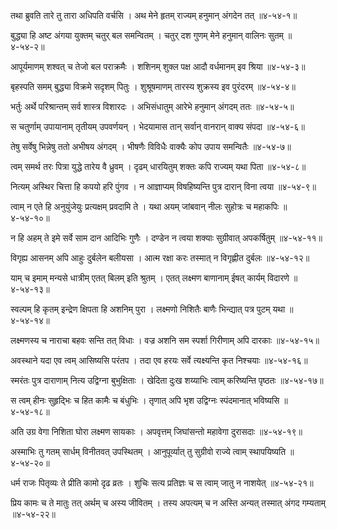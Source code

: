 तथा ब्रुवति तारे तु तारा अधिपति वर्चसि ।
अथ मेने हृतम् राज्यम् हनुमान् अंगदेन तत् ॥४-५४-१॥

बुद्ध्या हि अष्ट अंगया युक्तम् चतुर् बल समन्वितम् ।
चतुर् दश गुणम् मेने हनुमान् वालिनः सुतम् ॥४-५४-२॥

आपूर्यमाणम् शश्वत् च तेजो बल पराक्रमैः ।
शशिनम् शुक्ल पक्ष आदौ वर्धमानम् इव श्रिया ॥४-५४-३॥

बृहस्पति समम् बुद्ध्या विक्रमे सदृशम् पितुः ।
शुश्रूषमाणम् तारस्य शुक्रस्य इव पुरंदरम् ॥४-५४-४॥

भर्तुः अर्थे परिश्रान्तम् सर्व शास्त्र विशारदः ।
अभिसंधातुम् आरेभे हनुमान् अंगदम् ततः ॥४-५४-५॥

स चतुर्णाम् उपायानाम् तृतीयम् उपवर्णयन् ।
भेदयामास तान् सर्वान् वानरान् वाक्य संपदा ॥४-५४-६॥

तेषु सर्वेषु भिन्नेषु ततो अभीषय अंगदम् ।
भीषणैः विविधैः वाक्यैः कोप उपाय समन्वितैः ॥४-५४-७॥

त्वम् समर्थ तरः पित्रा युद्धे तारेय वै ध्रुवम् ।
दृढम् धारयितुम् शक्तः कपि राज्यम् यथा पिता ॥४-५४-८॥

नित्यम् अस्थिर चित्ता हि कपयो हरि पुंगव ।
न आज्ञाप्यम् विषहिष्यन्ति पुत्र दारान् विना त्वया ॥४-५४-९॥

त्वाम् न एते हि अनुयुंजेयुः प्रत्यक्षम् प्रवदामि ते ।
यथा अयम् जांबवान् नीलः सुहोत्रः च महाकपिः ॥४-५४-१०॥

न हि अहम् ते इमे सर्वे साम दान आदिभिः गुणैः ।
दण्डेन न त्वया शक्याः सुग्रीवात् अपकर्षितुम् ॥४-५४-११॥

विगृह्य आसनम् अपि आहुः दुर्बलेन बलीयसा ।
आत्म रक्षा करः तस्मात् न विगृह्णीत दुर्बलः ॥४-५४-१२॥

याम् च इमाम् मन्यसे धात्रीम् एतत् बिलम् इति श्रुतम् ।
एतत् लक्ष्मण बाणानाम् ईषत् कार्यम् विदारणे ॥४-५४-१३॥

स्वल्पम् हि कृतम् इन्द्रेण क्षिपता हि अशनिम् पुरा ।
लक्ष्मणो निशितैः बाणैः भिन्द्यात् पत्र पुटम् यथा ॥४-५४-१४॥

लक्ष्मणस्य च नाराचा बहवः सन्ति तत् विधाः ।
वज्र अशनि सम स्पर्शा गिरीणाम् अपि दारकाः ॥४-५४-१५॥

अवस्थाने यदा एव त्वम् आसिष्यसि परंतप ।
तदा एव हरयः सर्वे त्यक्ष्यन्ति कृत निश्चयाः ॥४-५४-१६॥

स्मरंतः पुत्र दाराणाम् नित्य उद्विग्ना बुभुक्षिताः ।
खेदिता दुःख शय्याभिः त्वाम् करिष्यन्ति पृष्ठतः ॥४-५४-१७॥

स त्वम् हीनः सुहृद्भिः च हित कामैः च बंधुभिः ।
तृणात् अपि भृश उद्विग्नः स्पंदमानात् भविष्यसि ॥४-५४-१८॥

अति उग्र वेगा निशिता घोरा लक्ष्मण सायकाः ।
अपवृत्तम् जिघांसन्तो महावेगा दुरासदाः ॥४-५४-१९॥

अस्माभिः तु गतम् सार्धम् विनीतवत् उपस्थितम् ।
आनुपूर्व्यात् तु सुग्रीवो राज्ये त्वाम् स्थापयिष्यति ॥४-५४-२०॥

धर्म राजः पितृव्यः ते प्रीति कामो दृढ व्रतः ।
शुचिः सत्य प्रतिज्ञः च स त्वाम् जातु न नाशयेत् ॥४-५४-२१॥

प्रिय कामः च ते मातुः तत् अर्थम् च अस्य जीवितम् ।
तस्य अपत्यम् च न अस्ति अन्यत् तस्मात् अंगद गम्यताम् ॥४-५४-२२॥

